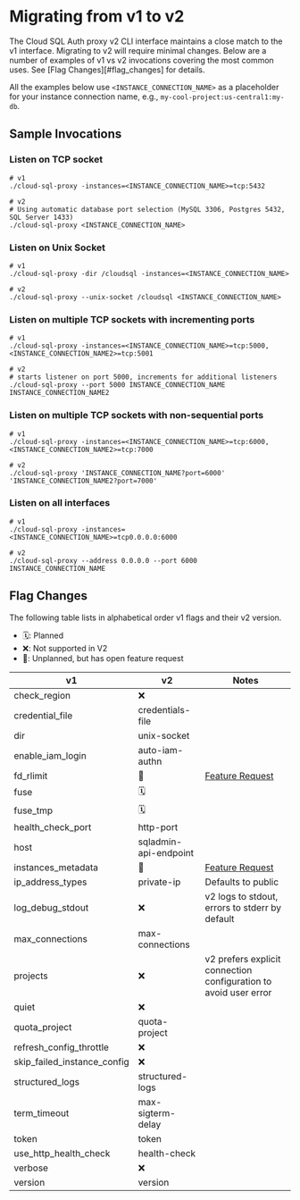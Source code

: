 # Migrating from v1 to v2

The Cloud SQL Auth proxy v2 CLI interface maintains a close match to the v1
interface. Migrating to v2 will require minimal changes. Below are a number
of examples of v1 vs v2 invocations covering the most common uses. See
[Flag Changes][#flag_changes] for details.

All the examples below use `<INSTANCE_CONNECTION_NAME>` as a placeholder for
your instance connection name, e.g., `my-cool-project:us-central1:my-db`.

## Sample Invocations

### Listen on TCP socket

```shell
# v1
./cloud-sql-proxy -instances=<INSTANCE_CONNECTION_NAME>=tcp:5432

# v2
# Using automatic database port selection (MySQL 3306, Postgres 5432, SQL Server 1433)
./cloud-sql-proxy <INSTANCE_CONNECTION_NAME>
```

### Listen on Unix Socket

```shell
# v1
./cloud-sql-proxy -dir /cloudsql -instances=<INSTANCE_CONNECTION_NAME>

# v2
./cloud-sql-proxy --unix-socket /cloudsql <INSTANCE_CONNECTION_NAME>
```

### Listen on multiple TCP sockets with incrementing ports

```shell
# v1
./cloud-sql-proxy -instances=<INSTANCE_CONNECTION_NAME>=tcp:5000,<INSTANCE_CONNECTION_NAME2>=tcp:5001

# v2
# starts listener on port 5000, increments for additional listeners
./cloud-sql-proxy --port 5000 INSTANCE_CONNECTION_NAME INSTANCE_CONNECTION_NAME2
```

### Listen on multiple TCP sockets with non-sequential ports

```shell
# v1
./cloud-sql-proxy -instances=<INSTANCE_CONNECTION_NAME>=tcp:6000,<INSTANCE_CONNECTION_NAME2>=tcp:7000

# v2
./cloud-sql-proxy 'INSTANCE_CONNECTION_NAME?port=6000' 'INSTANCE_CONNECTION_NAME2?port=7000'
```

### Listen on all interfaces

```shell
# v1
./cloud-sql-proxy -instances=<INSTANCE_CONNECTION_NAME>=tcp0.0.0.0:6000

# v2
./cloud-sql-proxy --address 0.0.0.0 --port 6000 INSTANCE_CONNECTION_NAME
```

## Flag Changes

The following table lists in alphabetical order v1 flags and their v2 version.

- 🗓️: Planned
- ❌: Not supported in V2
- 🤔: Unplanned, but has open feature request

| v1                          | v2                    | Notes                                                                                |
| --------------------------- | --------------------- | ------------------------------------------------------------------------------------ |
| check_region                | ❌                    |                                                                                      |
| credential_file             | credentials-file      |                                                                                      |
| dir                         | unix-socket           |                                                                                      |
| enable_iam_login            | auto-iam-authn        |                                                                                      |
| fd_rlimit                   | 🤔                    | [Feature Request](https://github.com/GoogleCloudPlatform/cloudsql-proxy/issues/1258) |
| fuse                        | 🗓️                      |                                                                                    |
| fuse_tmp                    | 🗓️                    |                                                                                      |
| health_check_port           | http-port             |                                                                                      |
| host                        | sqladmin-api-endpoint |                                                                                      |
| instances_metadata          | 🤔                    | [Feature Request](https://github.com/GoogleCloudPlatform/cloudsql-proxy/issues/1259) |
| ip_address_types            | private-ip            | Defaults to public                                                                   |
| log_debug_stdout            | ❌                    | v2 logs to stdout, errors to stderr by default                                       |
| max_connections             | max-connections       |                                                                                      |
| projects                    | ❌                    | v2 prefers explicit connection configuration to avoid user error                     |
| quiet                       | ❌                    |                                                                                      |
| quota_project               | quota-project         |                                                                                      |
| refresh_config_throttle     | ❌                    |                                                                                      |
| skip_failed_instance_config | ❌                    |                                                                                      |
| structured_logs             | structured-logs       |                                                                                      |
| term_timeout                | max-sigterm-delay     |                                                                                      |
| token                       | token                 |                                                                                      |
| use_http_health_check       | health-check          |                                                                                      |
| verbose                     | ❌                    |                                                                                      |
| version                     | version               |                                                                                      |
